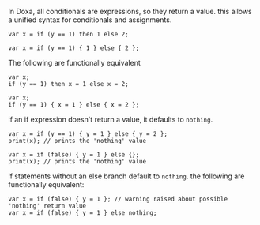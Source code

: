 In Doxa, all conditionals are expressions, so they return a value.
this allows a unified syntax for conditionals and assignments.

```
var x = if (y == 1) then 1 else 2;

var x = if (y == 1) { 1 } else { 2 };
```

The following are functionally equivalent

```
var x;
if (y == 1) then x = 1 else x = 2;

var x;
if (y == 1) { x = 1 } else { x = 2 };
```

if an if expression doesn't return a value, it defaults to `nothing`.

```
var x = if (y == 1) { y = 1 } else { y = 2 };
print(x); // prints the 'nothing' value

var x = if (false) { y = 1 } else {};
print(x); // prints the 'nothing' value
```

if statements without an else branch default to `nothing`. the following are functionally equivalent:

```
var x = if (false) { y = 1 }; // warning raised about possible 'nothing' return value
var x = if (false) { y = 1 } else nothing;
```
